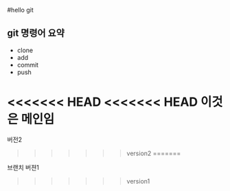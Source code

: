 #hello git

## git 명령어 요약

- clone
- add
- commit
- push

<<<<<<< HEAD
<<<<<<< HEAD
이것은 메인임
=======
버전2
>>>>>>> version2
=======

브랜치 버젼1
>>>>>>> version1

